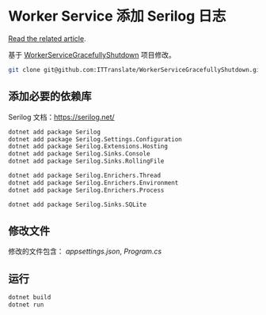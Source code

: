 # Worker Service 添加 Serilog 日志

[Read the related article](https://ittranslator.cn/dotnet/csharp/2021/05/31/worker-service-with-serilog.html).

基于 [WorkerServiceGracefullyShutdown](https://github.com/ITTranslate/WorkerServiceGracefullyShutdown) 项目修改。

```bash
git clone git@github.com:ITTranslate/WorkerServiceGracefullyShutdown.git
```

## 添加必要的依赖库

Serilog 文档：<https://serilog.net/>

```bash
dotnet add package Serilog
dotnet add package Serilog.Settings.Configuration
dotnet add package Serilog.Extensions.Hosting
dotnet add package Serilog.Sinks.Console
dotnet add package Serilog.Sinks.RollingFile
```

```bash
dotnet add package Serilog.Enrichers.Thread
dotnet add package Serilog.Enrichers.Environment
dotnet add package Serilog.Enrichers.Process
```

```bash
dotnet add package Serilog.Sinks.SQLite
```

## 修改文件

修改的文件包含： *appsettings.json*, *Program.cs*

## 运行

```bash
dotnet build
dotnet run
```
